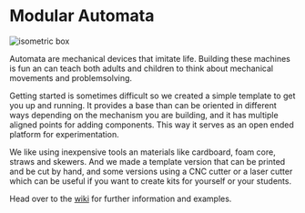 # Modular Automata

![isometric box](![](automata/images/isometric-illustration.jpg))

Automata are mechanical devices that imitate life. Building these machines is fun an can teach both adults and children to think about mechanical movements and problemsolving. 

Getting started is sometimes difficult so we created a simple template to get you up and running. It provides a base than can be oriented in different ways depending on the mechanism you are building, and it has multiple aligned points for adding components. This way it serves as an open ended platform for experimentation. 

We like using inexpensive tools an materials like cardboard, foam core, straws and skewers. And we made a template version that can be printed and be cut by hand, and some versions using a CNC cutter or a laser cutter which can be useful if you want to create kits for yourself or your students.

Head over to the [wiki](https://github.com/holasciarts/automata/wiki) for further information and examples. 
